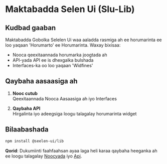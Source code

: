 # **Maktabadda Selen Ui (Slu-Lib)**

## Kudbad gaaban

Maktabadda Gobolka Selelen Ui waa aaladda rasmiga ah ee horumarinta ee loo yaqaan 'Horumarto' ee Horumarinta. Waxay bixisaa:

* Nooca qeexitaannada horumarka joogtada ah
* API-yada API ee is dhexgalka bulshada
* Interfaces-ka oo loo yaqaan 'Widfines'

## Qaybaha aasaasiga ah

1. **Nooc cutub**\
   Qeexitaannada Nooca Aasaasiga ah iyo Interfaces

2. **Qaybaha API**\
   Hirgalinta iyo adeegsiga loogu talagalay horumarinta widget

## Bilaabashada

```bash
npm install @seelen-ui/lib
```

**Qorid**: Dukumiinti faahfaahsan ayaa laga heli karaa qaybaha heeganka ah ee loogu talagalay [Noocyada](./library-types) iyo [Api](./library-api).
